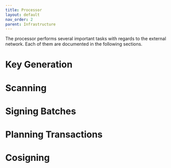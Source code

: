 ```yaml
---
title: Processor
layout: default
nav_order: 2
parent: Infrastructure
---
```


The processor performs several important tasks with regards to the external
network. Each of them are documented in the following sections.

# Key Generation

# Scanning

# Signing Batches

# Planning Transactions

# Cosigning
